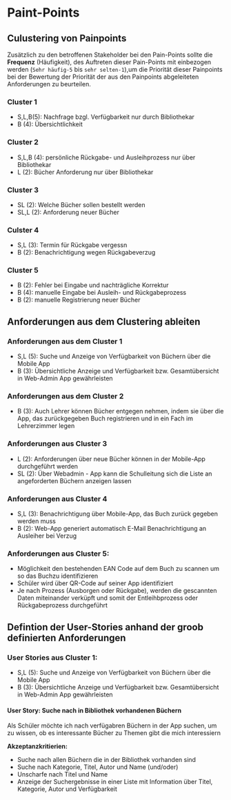# Paint-Points


## Culustering von Painpoints

Zusätzlich zu den betroffenen Stakeholder bei den Pain-Points sollte die **Frequenz** (Häufigkeit), des Auftreten dieser Pain-Points mit einbezogen werden (`Sehr häufig-5` bis `sehr selten-1`),um die Priorität dieser Painpoints bei der Bewertung der Priorität der aus den Painpoints abgeleiteten Anforderungen zu beurteilen.

### Cluster 1

- S,L,B(5): Nachfrage bzgl. Verfügbarkeit nur durch Bibliothekar 
- B (4): Übersichtlichkeit

### Cluster 2

- S,L,B (4): persönliche Rückgabe- und Ausleihprozess nur über Bibliothekar
- L (2): Bücher Anforderung nur über Bibliothekar

### Cluster 3

- SL (2): Welche Bücher sollen bestellt werden
- SL,L (2): Anforderung neuer Bücher

### Culster 4

- S,L (3): Termin für Rückgabe vergessn 
- B (2): Benachrichtigung wegen Rückgabeverzug

### Cluster 5

- B (2): Fehler bei Eingabe und nachträgliche Korrektur
- B (4): manuelle Eingabe bei Ausleih- und Rückgabeprozess
- B (2): manuelle Registrierung neuer Bücher

## Anforderungen aus dem Clustering ableiten

### Anforderungen aus dem Cluster 1

- S,L (5): Suche und Anzeige von Verfügbarkeit von Büchern über die Mobile App 
- B (3): Übersichtliche Anzeige und Verfügbarkeit bzw. Gesamtübersicht in Web-Admin App gewährleisten

### Anforderungen aus dem Cluster 2

- B (3): Auch Lehrer können Bücher entgegen nehmen, indem sie über die App, das zurückgegeben Buch registrieren und in ein Fach im Lehrerzimmer legen

### Anforderungen aus Cluster 3

- L (2): Anforderungen über neue Bücher können in der Mobile-App durchgeführt werden
- SL (2): Über Webadmin - App kann die Schulleitung sich die Liste an angeforderten Büchern anzeigen lassen

### Anforderungen aus Cluster 4

- S,L (3): Benachrichtigung über Mobile-App, das Buch zurück gegeben werden muss
- B (2): Web-App generiert automatisch E-Mail Benachrichtigung an Ausleiher bei Verzug

### Anforderungen aus Cluster 5:

- Möglichkeit den bestehenden EAN Code auf dem Buch zu scannen um so das Buchzu identifizieren
- Schüler wird über QR-Code auf seiner App identifiziert
- Je nach Prozess (Ausborgen oder Rückgabe), werden die gescannten Daten miteinander verküpft und somit der Entleihbprozess oder Rückgabeprozess durchgeführt


## Defintion der User-Stories anhand der groob definierten Anforderungen

### User Stories aus Cluster 1:

- S,L (5): Suche und Anzeige von Verfügbarkeit von Büchern über die Mobile App 
- B (3): Übersichtliche Anzeige und Verfügbarkeit bzw. Gesamtübersicht in Web-Admin App gewährleisten

#### User Story: Suche nach in Bibliothek vorhandenen Büchern

Als Schüler möchte ich nach verfügabren Büchern in der App suchen, um zu wissen, ob es interessante Bücher zu Themen gibt die mich interessiern

**Akzeptanzkritierien:**
- Suche nach allen Büchern die in der Bibliothek vorhanden sind
- Suche nach Kategorie, Titel, Autor und Name (und/oder)
- Unscharfe nach Titel und Name
- Anzeige der Suchergebnisse in einer Liste mit Information über Titel, Kategorie, Autor und Verfügbarkeit

